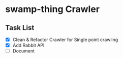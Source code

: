 # swamp-thing Crawler

## Task List
- [X] Clean & Refactor Crawler for Single point crawling
- [X] Add Rabbit API
- [ ] Document